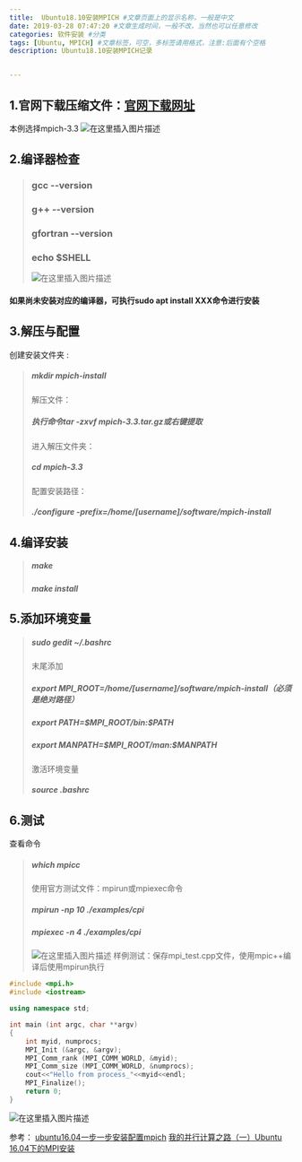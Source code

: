 ```yaml
---
title:  Ubuntu18.10安装MPICH #文章页面上的显示名称，一般是中文
date: 2019-03-28 07:47:20 #文章生成时间，一般不改，当然也可以任意修改
categories: 软件安装 #分类
tags: [Ubuntu, MPICH] #文章标签，可空，多标签请用格式，注意:后面有个空格
description: Ubuntu18.10安装MPICH记录


---
```


<!--more-->

## 1.官网下载压缩文件：[官网下载网址](http://www.mpich.org/downloads/)
本例选择mpich-3.3
![在这里插入图片描述](http://upload-images.jianshu.io/upload_images/7659992-b4df10f4a9225c9f?imageMogr2/auto-orient/strip%7CimageView2/2/w/1240)

## 2.编译器检查
> ### gcc --version 
> ### g++ --version 
> ### gfortran --version 
> ### echo $SHELL
> ![在这里插入图片描述](http://upload-images.jianshu.io/upload_images/7659992-24a4820e068d4ac7?imageMogr2/auto-orient/strip%7CimageView2/2/w/1240)
#### 如果尚未安装对应的编译器，可执行sudo apt install XXX命令进行安装


## 3.解压与配置
创建安装文件夹 :
> ##### mkdir mpich-install
> 解压文件：
> ##### 执行命令tar -zxvf mpich-3.3.tar.gz或右键提取
> 进入解压文件夹：
> ##### cd mpich-3.3
> 配置安装路径：
>
> ##### ./configure -prefix=/home/[username]/software/mpich-install

## 4.编译安装
> ##### make
> ##### make install

## 5.添加环境变量
> ##### sudo gedit ~/.bashrc
> 末尾添加
> ##### export MPI_ROOT=/home/[username]/software/mpich-install（必须是绝对路径）
> ##### export PATH=\$MPI_ROOT/bin:$PATH
> ##### export MANPATH=\$MPI_ROOT/man:$MANPATH
> 激活环境变量
>
> ##### source .bashrc 


## 6.测试
查看命令
> ##### which mpicc
> 使用官方测试文件：mpirun或mpiexec命令
> ##### mpirun -np 10 ./examples/cpi 
> ##### mpiexec -n 4 ./examples/cpi
> ![在这里插入图片描述](http://upload-images.jianshu.io/upload_images/7659992-4f600482a53d05e2?imageMogr2/auto-orient/strip%7CimageView2/2/w/1240)
> 样例测试：保存mpi_test.cpp文件，使用mpic++编译后使用mpirun执行
```C++
#include <mpi.h>
#include <iostream>

using namespace std;

int main (int argc, char **argv)
{
	int myid, numprocs;
	MPI_Init (&argc, &argv);
	MPI_Comm_rank (MPI_COMM_WORLD, &myid);
	MPI_Comm_size (MPI_COMM_WORLD, &numprocs);
	cout<<"Hello from process_"<<myid<<endl;
	MPI_Finalize();
	return 0;
}
```
![在这里插入图片描述](http://upload-images.jianshu.io/upload_images/7659992-80ba8bbc662d3464.png?imageMogr2/auto-orient/strip%7CimageView2/2/w/1240)

参考：
[ubuntu16.04一步一步安装配置mpich](https://blog.csdn.net/u010177634/article/details/53048371)
[我的并行计算之路（一）Ubuntu 16.04下的MPI安装](https://blog.csdn.net/qq_30239975/article/details/77703321)
